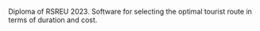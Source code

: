 Diploma of RSREU 2023. Software for selecting the optimal tourist route in terms of duration and cost.